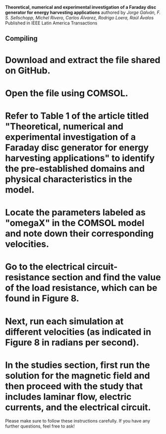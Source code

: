 
__Theoretical, numerical and experimental investigation of a Faraday disc generator for energy harvesting applications__
authored by _Jorge Galván, F. S. Sellschopp, Michel Rivero, Carlos Álvarez, Rodrigo Loera, Raúl Ávalos_
Published in  IEEE Latin America Transactions


## Compiling
# Download and extract the file shared on GitHub.
# Open the file using COMSOL.
# Refer to Table 1 of the article titled "Theoretical, numerical and experimental investigation of a Faraday disc generator for energy harvesting applications" to identify the pre-established domains and physical characteristics in the model.
# Locate the parameters labeled as "omegaX" in the COMSOL model and note down their corresponding velocities.
# Go to the electrical circuit-resistance section and find the value of the load resistance, which can be found in Figure 8.
# Next, run each simulation at different velocities (as indicated in Figure 8 in radians per second).
# In the studies section, first run the solution for the magnetic field and then proceed with the study that includes laminar flow, electric currents, and the electrical circuit.
Please make sure to follow these instructions carefully. If you have any further questions, feel free to ask!


